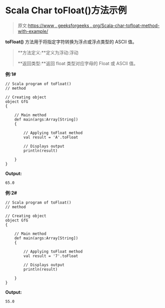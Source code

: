 # Scala Char toFloat()方法示例

> 原文:[https://www . geeksforgeeks . org/Scala-char-tofloat-method-with-example/](https://www.geeksforgeeks.org/scala-char-tofloat-method-with-example/)

**toFloat()** 方法用于将指定字符转换为浮点或浮点类型的 ASCII 值。

> **方法定义:**定义为浮动:浮动
> 
> **返回类型:**返回 float 类型对应字母的 Float 或 ASCII 值。

**例:1#**

```
// Scala program of toFloat()
// method

// Creating object
object GfG
{ 

    // Main method
    def main(args:Array[String])
    {

        // Applying toFloat method
        val result = 'A'.toFloat

        // Displays output
        println(result)

    }
} 
```

**Output:**

```
65.0

```

**例:2#**

```
// Scala program of toFloat()
// method

// Creating object
object GfG
{ 

    // Main method
    def main(args:Array[String])
    {

        // Applying toFloat method
        val result = '7'.toFloat

        // Displays output
        println(result)

    }
} 
```

**Output:**

```
55.0

```